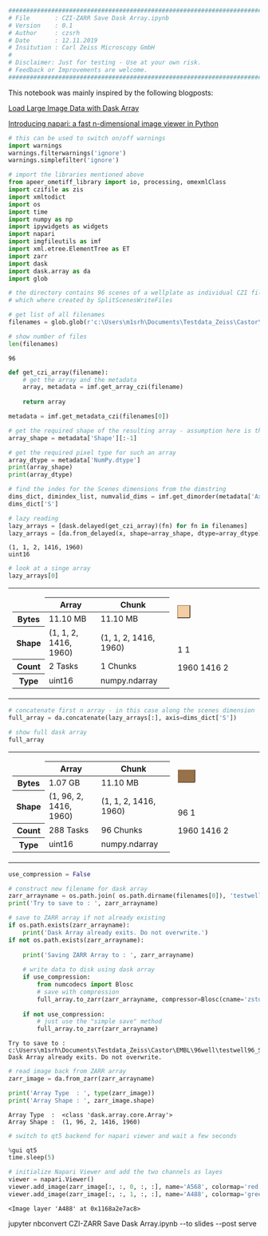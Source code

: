 ```python
########################################################################
# File       : CZI-ZARR Save Dask Array.ipynb
# Version    : 0.1
# Author     : czsrh
# Date       : 12.11.2019
# Insitution : Carl Zeiss Microscopy GmbH
#
# Disclaimer: Just for testing - Use at your own risk.
# Feedback or Improvements are welcome.
########################################################################
```

This notebook was mainly inspired by the following blogposts:

[Load Large Image Data with Dask Array](https://blog.dask.org/2019/06/20/load-image-data)

[Introducing napari: a fast n-dimensional image viewer in Python](https://ilovesymposia.com/2019/10/24/introducing-napari-a-fast-n-dimensional-image-viewer-in-python)


```python
# this can be used to switch on/off warnings
import warnings
warnings.filterwarnings('ignore')
warnings.simplefilter('ignore')

# import the libraries mentioned above
from apeer_ometiff_library import io, processing, omexmlClass
import czifile as zis
import xmltodict
import os
import time
import numpy as np
import ipywidgets as widgets
import napari
import imgfileutils as imf
import xml.etree.ElementTree as ET
import zarr
import dask
import dask.array as da
import glob
```


```python
# the directory contains 96 scenes of a wellplate as individual CZI files
# which where created by SplitScenesWriteFiles

# get list of all filenames
filenames = glob.glob(r'c:\Users\m1srh\Documents\Testdata_Zeiss\Castor\EMBL\96well\testwell96_Single_CZI\*.czi')

# show number of files
len(filenames)
```




    96




```python
def get_czi_array(filename):
    # get the array and the metadata
    array, metadata = imf.get_array_czi(filename)
    
    return array

metadata = imf.get_metadata_czi(filenames[0])

# get the required shape of the resulting array - assumption here is that all scenes have the same shape
array_shape = metadata['Shape'][:-1]

# get the required pixel type for such an array
array_dtype = metadata['NumPy.dtype']
print(array_shape)
print(array_dtype)

# find the indes for the Scenes dimensions from the dimstring
dims_dict, dimindex_list, numvalid_dims = imf.get_dimorder(metadata['Axes'])
dims_dict['S']

# lazy reading
lazy_arrays = [dask.delayed(get_czi_array)(fn) for fn in filenames]
lazy_arrays = [da.from_delayed(x, shape=array_shape, dtype=array_dtype) for x in lazy_arrays]
```

    (1, 1, 2, 1416, 1960)
    uint16
    


```python
# look at a singe array
lazy_arrays[0]
```




<table>
<tr>
<td>
<table>
  <thead>
    <tr><td> </td><th> Array </th><th> Chunk </th></tr>
  </thead>
  <tbody>
    <tr><th> Bytes </th><td> 11.10 MB </td> <td> 11.10 MB </td></tr>
    <tr><th> Shape </th><td> (1, 1, 2, 1416, 1960) </td> <td> (1, 1, 2, 1416, 1960) </td></tr>
    <tr><th> Count </th><td> 2 Tasks </td><td> 1 Chunks </td></tr>
    <tr><th> Type </th><td> uint16 </td><td> numpy.ndarray </td></tr>
  </tbody>
</table>
</td>
<td>
<svg width="374" height="151" style="stroke:rgb(0,0,0);stroke-width:1" >

  <!-- Horizontal lines -->
  <line x1="0" y1="0" x2="25" y2="0" style="stroke-width:2" />
  <line x1="0" y1="25" x2="25" y2="25" style="stroke-width:2" />

  <!-- Vertical lines -->
  <line x1="0" y1="0" x2="0" y2="25" style="stroke-width:2" />
  <line x1="25" y1="0" x2="25" y2="25" style="stroke-width:2" />

  <!-- Colored Rectangle -->
  <polygon points="0.000000,0.000000 25.412617,0.000000 25.412617,25.412617 0.000000,25.412617" style="fill:#ECB172A0;stroke-width:0"/>

  <!-- Text -->
  <text x="12.706308" y="45.412617" font-size="1.0rem" font-weight="100" text-anchor="middle" >1</text>
  <text x="45.412617" y="12.706308" font-size="1.0rem" font-weight="100" text-anchor="middle" transform="rotate(0,45.412617,12.706308)">1</text>


  <!-- Horizontal lines -->
  <line x1="95" y1="0" x2="109" y2="14" style="stroke-width:2" />
  <line x1="95" y1="86" x2="109" y2="101" style="stroke-width:2" />

  <!-- Vertical lines -->
  <line x1="95" y1="0" x2="95" y2="86" style="stroke-width:2" />
  <line x1="109" y1="14" x2="109" y2="101" style="stroke-width:2" />

  <!-- Colored Rectangle -->
  <polygon points="95.000000,0.000000 109.948598,14.948598 109.948598,101.642476 95.000000,86.693878" style="fill:#ECB172A0;stroke-width:0"/>

  <!-- Horizontal lines -->
  <line x1="95" y1="0" x2="215" y2="0" style="stroke-width:2" />
  <line x1="109" y1="14" x2="229" y2="14" style="stroke-width:2" />

  <!-- Vertical lines -->
  <line x1="95" y1="0" x2="109" y2="14" style="stroke-width:2" />
  <line x1="215" y1="0" x2="229" y2="14" style="stroke-width:2" />

  <!-- Colored Rectangle -->
  <polygon points="95.000000,0.000000 215.000000,0.000000 229.948598,14.948598 109.948598,14.948598" style="fill:#ECB172A0;stroke-width:0"/>

  <!-- Horizontal lines -->
  <line x1="109" y1="14" x2="229" y2="14" style="stroke-width:2" />
  <line x1="109" y1="101" x2="229" y2="101" style="stroke-width:2" />

  <!-- Vertical lines -->
  <line x1="109" y1="14" x2="109" y2="101" style="stroke-width:2" />
  <line x1="229" y1="14" x2="229" y2="101" style="stroke-width:2" />

  <!-- Colored Rectangle -->
  <polygon points="109.948598,14.948598 229.948598,14.948598 229.948598,101.642476 109.948598,101.642476" style="fill:#ECB172A0;stroke-width:0"/>

  <!-- Text -->
  <text x="169.948598" y="121.642476" font-size="1.0rem" font-weight="100" text-anchor="middle" >1960</text>
  <text x="249.948598" y="58.295537" font-size="1.0rem" font-weight="100" text-anchor="middle" transform="rotate(-90,249.948598,58.295537)">1416</text>
  <text x="92.474299" y="114.168177" font-size="1.0rem" font-weight="100" text-anchor="middle" transform="rotate(45,92.474299,114.168177)">2</text>
</svg>
</td>
</tr>
</table>




```python
# concatenate first n array - in this case along the scenes dimension
full_array = da.concatenate(lazy_arrays[:], axis=dims_dict['S'])
```


```python
# show full dask array
full_array
```




<table>
<tr>
<td>
<table>
  <thead>
    <tr><td> </td><th> Array </th><th> Chunk </th></tr>
  </thead>
  <tbody>
    <tr><th> Bytes </th><td> 1.07 GB </td> <td> 11.10 MB </td></tr>
    <tr><th> Shape </th><td> (1, 96, 2, 1416, 1960) </td> <td> (1, 1, 2, 1416, 1960) </td></tr>
    <tr><th> Count </th><td> 288 Tasks </td><td> 96 Chunks </td></tr>
    <tr><th> Type </th><td> uint16 </td><td> numpy.ndarray </td></tr>
  </tbody>
</table>
</td>
<td>
<svg width="392" height="151" style="stroke:rgb(0,0,0);stroke-width:1" >

  <!-- Horizontal lines -->
  <line x1="0" y1="0" x2="34" y2="0" style="stroke-width:2" />
  <line x1="0" y1="25" x2="34" y2="25" style="stroke-width:2" />

  <!-- Vertical lines -->
  <line x1="0" y1="0" x2="0" y2="25" style="stroke-width:2" />
  <line x1="0" y1="0" x2="0" y2="25" />
  <line x1="0" y1="0" x2="0" y2="25" />
  <line x1="1" y1="0" x2="1" y2="25" />
  <line x1="1" y1="0" x2="1" y2="25" />
  <line x1="1" y1="0" x2="1" y2="25" />
  <line x1="2" y1="0" x2="2" y2="25" />
  <line x1="2" y1="0" x2="2" y2="25" />
  <line x1="2" y1="0" x2="2" y2="25" />
  <line x1="3" y1="0" x2="3" y2="25" />
  <line x1="3" y1="0" x2="3" y2="25" />
  <line x1="3" y1="0" x2="3" y2="25" />
  <line x1="4" y1="0" x2="4" y2="25" />
  <line x1="4" y1="0" x2="4" y2="25" />
  <line x1="5" y1="0" x2="5" y2="25" />
  <line x1="5" y1="0" x2="5" y2="25" />
  <line x1="5" y1="0" x2="5" y2="25" />
  <line x1="6" y1="0" x2="6" y2="25" />
  <line x1="6" y1="0" x2="6" y2="25" />
  <line x1="6" y1="0" x2="6" y2="25" />
  <line x1="7" y1="0" x2="7" y2="25" />
  <line x1="7" y1="0" x2="7" y2="25" />
  <line x1="7" y1="0" x2="7" y2="25" />
  <line x1="8" y1="0" x2="8" y2="25" />
  <line x1="8" y1="0" x2="8" y2="25" />
  <line x1="8" y1="0" x2="8" y2="25" />
  <line x1="9" y1="0" x2="9" y2="25" />
  <line x1="9" y1="0" x2="9" y2="25" />
  <line x1="10" y1="0" x2="10" y2="25" />
  <line x1="10" y1="0" x2="10" y2="25" />
  <line x1="10" y1="0" x2="10" y2="25" />
  <line x1="11" y1="0" x2="11" y2="25" />
  <line x1="11" y1="0" x2="11" y2="25" />
  <line x1="11" y1="0" x2="11" y2="25" />
  <line x1="12" y1="0" x2="12" y2="25" />
  <line x1="12" y1="0" x2="12" y2="25" />
  <line x1="12" y1="0" x2="12" y2="25" />
  <line x1="13" y1="0" x2="13" y2="25" />
  <line x1="13" y1="0" x2="13" y2="25" />
  <line x1="13" y1="0" x2="13" y2="25" />
  <line x1="14" y1="0" x2="14" y2="25" />
  <line x1="14" y1="0" x2="14" y2="25" />
  <line x1="15" y1="0" x2="15" y2="25" />
  <line x1="15" y1="0" x2="15" y2="25" />
  <line x1="15" y1="0" x2="15" y2="25" />
  <line x1="16" y1="0" x2="16" y2="25" />
  <line x1="16" y1="0" x2="16" y2="25" />
  <line x1="16" y1="0" x2="16" y2="25" />
  <line x1="17" y1="0" x2="17" y2="25" />
  <line x1="17" y1="0" x2="17" y2="25" />
  <line x1="17" y1="0" x2="17" y2="25" />
  <line x1="18" y1="0" x2="18" y2="25" />
  <line x1="18" y1="0" x2="18" y2="25" />
  <line x1="18" y1="0" x2="18" y2="25" />
  <line x1="19" y1="0" x2="19" y2="25" />
  <line x1="19" y1="0" x2="19" y2="25" />
  <line x1="20" y1="0" x2="20" y2="25" />
  <line x1="20" y1="0" x2="20" y2="25" />
  <line x1="20" y1="0" x2="20" y2="25" />
  <line x1="21" y1="0" x2="21" y2="25" />
  <line x1="21" y1="0" x2="21" y2="25" />
  <line x1="21" y1="0" x2="21" y2="25" />
  <line x1="22" y1="0" x2="22" y2="25" />
  <line x1="22" y1="0" x2="22" y2="25" />
  <line x1="22" y1="0" x2="22" y2="25" />
  <line x1="23" y1="0" x2="23" y2="25" />
  <line x1="23" y1="0" x2="23" y2="25" />
  <line x1="23" y1="0" x2="23" y2="25" />
  <line x1="24" y1="0" x2="24" y2="25" />
  <line x1="24" y1="0" x2="24" y2="25" />
  <line x1="25" y1="0" x2="25" y2="25" />
  <line x1="25" y1="0" x2="25" y2="25" />
  <line x1="25" y1="0" x2="25" y2="25" />
  <line x1="26" y1="0" x2="26" y2="25" />
  <line x1="26" y1="0" x2="26" y2="25" />
  <line x1="26" y1="0" x2="26" y2="25" />
  <line x1="27" y1="0" x2="27" y2="25" />
  <line x1="27" y1="0" x2="27" y2="25" />
  <line x1="27" y1="0" x2="27" y2="25" />
  <line x1="28" y1="0" x2="28" y2="25" />
  <line x1="28" y1="0" x2="28" y2="25" />
  <line x1="29" y1="0" x2="29" y2="25" />
  <line x1="29" y1="0" x2="29" y2="25" />
  <line x1="29" y1="0" x2="29" y2="25" />
  <line x1="30" y1="0" x2="30" y2="25" />
  <line x1="30" y1="0" x2="30" y2="25" />
  <line x1="30" y1="0" x2="30" y2="25" />
  <line x1="31" y1="0" x2="31" y2="25" />
  <line x1="31" y1="0" x2="31" y2="25" />
  <line x1="31" y1="0" x2="31" y2="25" />
  <line x1="32" y1="0" x2="32" y2="25" />
  <line x1="32" y1="0" x2="32" y2="25" />
  <line x1="32" y1="0" x2="32" y2="25" />
  <line x1="33" y1="0" x2="33" y2="25" />
  <line x1="33" y1="0" x2="33" y2="25" />
  <line x1="34" y1="0" x2="34" y2="25" />
  <line x1="34" y1="0" x2="34" y2="25" style="stroke-width:2" />

  <!-- Colored Rectangle -->
  <polygon points="0.000000,0.000000 34.374730,0.000000 34.374730,25.412617 0.000000,25.412617" style="fill:#ECB172A0;stroke-width:0"/>

  <!-- Text -->
  <text x="17.187365" y="45.412617" font-size="1.0rem" font-weight="100" text-anchor="middle" >96</text>
  <text x="54.374730" y="12.706308" font-size="1.0rem" font-weight="100" text-anchor="middle" transform="rotate(0,54.374730,12.706308)">1</text>


  <!-- Horizontal lines -->
  <line x1="104" y1="0" x2="118" y2="14" style="stroke-width:2" />
  <line x1="104" y1="86" x2="118" y2="101" style="stroke-width:2" />

  <!-- Vertical lines -->
  <line x1="104" y1="0" x2="104" y2="86" style="stroke-width:2" />
  <line x1="118" y1="14" x2="118" y2="101" style="stroke-width:2" />

  <!-- Colored Rectangle -->
  <polygon points="104.000000,0.000000 118.948598,14.948598 118.948598,101.642476 104.000000,86.693878" style="fill:#ECB172A0;stroke-width:0"/>

  <!-- Horizontal lines -->
  <line x1="104" y1="0" x2="224" y2="0" style="stroke-width:2" />
  <line x1="118" y1="14" x2="238" y2="14" style="stroke-width:2" />

  <!-- Vertical lines -->
  <line x1="104" y1="0" x2="118" y2="14" style="stroke-width:2" />
  <line x1="224" y1="0" x2="238" y2="14" style="stroke-width:2" />

  <!-- Colored Rectangle -->
  <polygon points="104.000000,0.000000 224.000000,0.000000 238.948598,14.948598 118.948598,14.948598" style="fill:#ECB172A0;stroke-width:0"/>

  <!-- Horizontal lines -->
  <line x1="118" y1="14" x2="238" y2="14" style="stroke-width:2" />
  <line x1="118" y1="101" x2="238" y2="101" style="stroke-width:2" />

  <!-- Vertical lines -->
  <line x1="118" y1="14" x2="118" y2="101" style="stroke-width:2" />
  <line x1="238" y1="14" x2="238" y2="101" style="stroke-width:2" />

  <!-- Colored Rectangle -->
  <polygon points="118.948598,14.948598 238.948598,14.948598 238.948598,101.642476 118.948598,101.642476" style="fill:#ECB172A0;stroke-width:0"/>

  <!-- Text -->
  <text x="178.948598" y="121.642476" font-size="1.0rem" font-weight="100" text-anchor="middle" >1960</text>
  <text x="258.948598" y="58.295537" font-size="1.0rem" font-weight="100" text-anchor="middle" transform="rotate(-90,258.948598,58.295537)">1416</text>
  <text x="101.474299" y="114.168177" font-size="1.0rem" font-weight="100" text-anchor="middle" transform="rotate(45,101.474299,114.168177)">2</text>
</svg>
</td>
</tr>
</table>




```python
use_compression = False

# construct new filename for dask array
zarr_arrayname = os.path.join( os.path.dirname(filenames[0]), 'testwell96.zarr')
print('Try to save to : ', zarr_arrayname)

# save to ZARR array if not already existing
if os.path.exists(zarr_arrayname):
    print('Dask Array already exits. Do not overwrite.')
if not os.path.exists(zarr_arrayname):
    
    print('Saving ZARR Array to : ', zarr_arrayname)
    
    # write data to disk using dask array
    if use_compression:
        from numcodecs import Blosc
        # save with compression
        full_array.to_zarr(zarr_arrayname, compressor=Blosc(cname='zstd', clevel=3, shuffle=Blosc.BITSHUFFLE))
    
    if not use_compression:
        # just use the "simple save" method
        full_array.to_zarr(zarr_arrayname)
```

    Try to save to :  c:\Users\m1srh\Documents\Testdata_Zeiss\Castor\EMBL\96well\testwell96_Single_CZI\testwell96.zarr
    Dask Array already exits. Do not overwrite.
    


```python
# read image back from ZARR array
zarr_image = da.from_zarr(zarr_arrayname)

print('Array Type  : ', type(zarr_image))
print('Array Shape : ', zarr_image.shape)
```

    Array Type  :  <class 'dask.array.core.Array'>
    Array Shape :  (1, 96, 2, 1416, 1960)
    


```python
# switch to qt5 backend for napari viewer and wait a few seconds

%gui qt5
time.sleep(5)
```


```python
# initialize Napari Viewer and add the two channels as layes
viewer = napari.Viewer()
viewer.add_image(zarr_image[:, :, 0, :, :], name='A568', colormap='red', blending='additive')
viewer.add_image(zarr_image[:, :, 1, :, :], name='A488', colormap='green', blending='additive')
```




    <Image layer 'A488' at 0x1168a2e7ac8>



jupyter nbconvert CZI-ZARR Save Dask Array.ipynb --to slides --post serve
